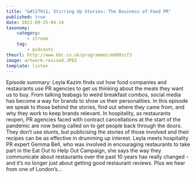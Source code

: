 ```yaml
---
title: "&#127911; Stirring Up Stories: The Business of Food PR"
published: true
date: 2021-09-25-04-24
taxonomy:
    category:
        - stream
    tag:
        - podcasts
theurl: http://www.bbc.co.uk/programmes/m000zcf3
image: artwork-resized.JPEG
template: listen
---
```


Episode summary: Leyla Kazim finds out how food companies and restaurants use PR agencies to get us thinking about the meals they want us to buy. From talking teabags to weird breakfast combos, social media has become a way for brands to show us their personalities. In this episode we speak to those behind the stories, find out where they came from, and why they work to keep brands relevant. In hospitality, as restaurants reopen, PR agencies faced with contract cancellations at the start of the pandemic are now being called on to get people back through the doors. They don&rsquo;t use stunts, but publicising the stories of those involved and their recipes can be as effective in drumming up interest. Leyla meets hospitality PR expert Gemma Bell, who was involved in encouraging restaurants to take part in the Eat Out to Help Out Campaign, she says the way they communicate about restaurants over the past 10 years has really changed - and it&rsquo;s no longer just about getting good restaurant reviews. Plus we hear from one of London&rsquo;s&hellip;

